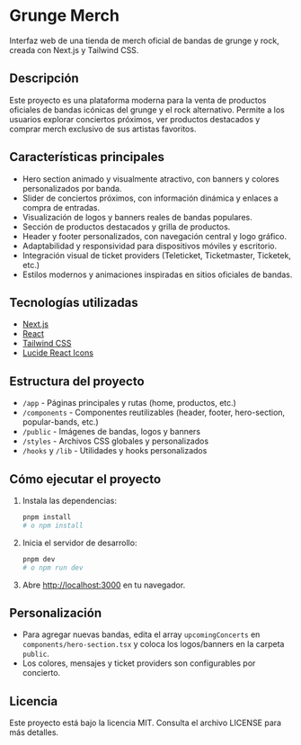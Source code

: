 # Grunge Merch

Interfaz web de una tienda de merch oficial de bandas de grunge y rock, creada con Next.js y Tailwind CSS.

## Descripción
Este proyecto es una plataforma moderna para la venta de productos oficiales de bandas icónicas del grunge y el rock alternativo. Permite a los usuarios explorar conciertos próximos, ver productos destacados y comprar merch exclusivo de sus artistas favoritos.

## Características principales
- Hero section animado y visualmente atractivo, con banners y colores personalizados por banda.
- Slider de conciertos próximos, con información dinámica y enlaces a compra de entradas.
- Visualización de logos y banners reales de bandas populares.
- Sección de productos destacados y grilla de productos.
- Header y footer personalizados, con navegación central y logo gráfico.
- Adaptabilidad y responsividad para dispositivos móviles y escritorio.
- Integración visual de ticket providers (Teleticket, Ticketmaster, Ticketek, etc.)
- Estilos modernos y animaciones inspiradas en sitios oficiales de bandas.

## Tecnologías utilizadas
- [Next.js](https://nextjs.org/)
- [React](https://react.dev/)
- [Tailwind CSS](https://tailwindcss.com/)
- [Lucide React Icons](https://lucide.dev/)

## Estructura del proyecto
- `/app` - Páginas principales y rutas (home, productos, etc.)
- `/components` - Componentes reutilizables (header, footer, hero-section, popular-bands, etc.)
- `/public` - Imágenes de bandas, logos y banners
- `/styles` - Archivos CSS globales y personalizados
- `/hooks` y `/lib` - Utilidades y hooks personalizados

## Cómo ejecutar el proyecto
1. Instala las dependencias:
   ```sh
   pnpm install
   # o npm install
   ```
2. Inicia el servidor de desarrollo:
   ```sh
   pnpm dev
   # o npm run dev
   ```
3. Abre [http://localhost:3000](http://localhost:3000) en tu navegador.

## Personalización
- Para agregar nuevas bandas, edita el array `upcomingConcerts` en `components/hero-section.tsx` y coloca los logos/banners en la carpeta `public`.
- Los colores, mensajes y ticket providers son configurables por concierto.

## Licencia
Este proyecto está bajo la licencia MIT. Consulta el archivo LICENSE para más detalles.
